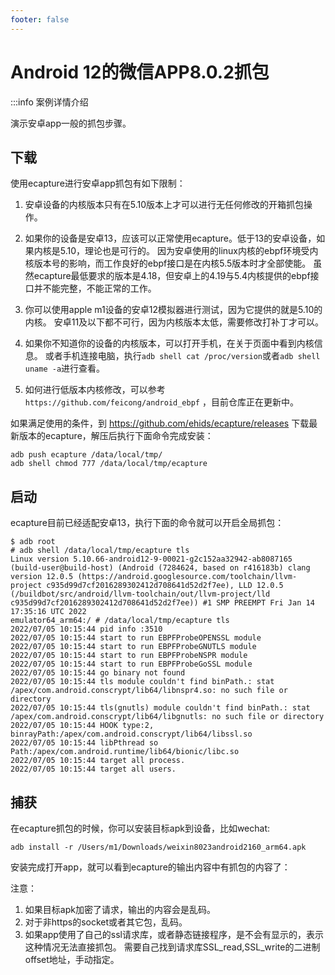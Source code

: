 ```yaml
---
footer: false
---
```


# Android 12的微信APP8.0.2抓包

:::info 案例详情介绍

演示安卓app一般的抓包步骤。

## 下载

使用ecapture进行安卓app抓包有如下限制：

1. 安卓设备的内核版本只有在5.10版本上才可以进行无任何修改的开箱抓包操作。

2. 如果你的设备是安卓13，应该可以正常使用ecapture。低于13的安卓设备，如果内核是5.10，理论也是可行的。
   因为安卓使用的linux内核的ebpf环境受内核版本号的影响，而工作良好的ebpf接口是在内核5.5版本时才全部使能。
   虽然ecapture最低要求的版本是4.18，但安卓上的4.19与5.4内核提供的ebpf接口并不能完整，不能正常的工作。
   
3. 你可以使用apple m1设备的安卓12模拟器进行测试，因为它提供的就是5.10的内核。
   安卓11及以下都不可行，因为内核版本太低，需要修改打补丁才可以。

4. 如果你不知道你的设备的内核版本，可以打开手机，在关于页面中看到内核信息。
   或者手机连接电脑，执行```adb shell cat /proc/version```或者```adb shell uname -a```进行查看。

5. 如何进行低版本内核修改，可以参考```https://github.com/feicong/android_ebpf``` ，目前仓库正在更新中。

如果满足使用的条件，到 https://github.com/ehids/ecapture/releases 下载最新版本的ecapture，解压后执行下面命令完成安装：

```
adb push ecapture /data/local/tmp/
adb shell chmod 777 /data/local/tmp/ecapture
```

## 启动

ecapture目前已经适配安卓13，执行下面的命令就可以开启全局抓包：

```
$ adb root
# adb shell /data/local/tmp/ecapture tls
Linux version 5.10.66-android12-9-00021-g2c152aa32942-ab8087165 (build-user@build-host) (Android (7284624, based on r416183b) clang version 12.0.5 (https://android.googlesource.com/toolchain/llvm-project c935d99d7cf2016289302412d708641d52d2f7ee), LLD 12.0.5 (/buildbot/src/android/llvm-toolchain/out/llvm-project/lld c935d99d7cf2016289302412d708641d52d2f7ee)) #1 SMP PREEMPT Fri Jan 14 17:35:16 UTC 2022
emulator64_arm64:/ # /data/local/tmp/ecapture tls
2022/07/05 10:15:44 pid info :3510
2022/07/05 10:15:44 start to run EBPFProbeOPENSSL module
2022/07/05 10:15:44 start to run EBPFProbeGNUTLS module
2022/07/05 10:15:44 start to run EBPFProbeNSPR module
2022/07/05 10:15:44 start to run EBPFProbeGoSSL module
2022/07/05 10:15:44 go binary not found
2022/07/05 10:15:44 tls module couldn't find binPath.: stat /apex/com.android.conscrypt/lib64/libnspr4.so: no such file or directory
2022/07/05 10:15:44 tls(gnutls) module couldn't find binPath.: stat /apex/com.android.conscrypt/lib64/libgnutls: no such file or directory
2022/07/05 10:15:44 HOOK type:2, binrayPath:/apex/com.android.conscrypt/lib64/libssl.so
2022/07/05 10:15:44 libPthread so Path:/apex/com.android.runtime/lib64/bionic/libc.so
2022/07/05 10:15:44 target all process.
2022/07/05 10:15:44 target all users.
```

## 捕获

在ecapture抓包的时候，你可以安装目标apk到设备，比如wechat:

```
adb install -r /Users/m1/Downloads/weixin8023android2160_arm64.apk
```

安装完成打开app，就可以看到ecapture的输出内容中有抓包的内容了：

注意：

1. 如果目标apk加密了请求，输出的内容会是乱码。
2. 对于非https的socket或者其它包，乱码。
3. 如果app使用了自己的ssl请求库，或者静态链接程序，是不会有显示的，表示这种情况无法直接抓包。
   需要自己找到请求库SSL_read,SSL_write的二进制offset地址，手动指定。
   
   



